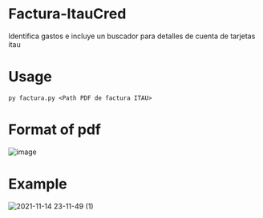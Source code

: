 # Factura-ItauCred

Identifica gastos e incluye un buscador para detalles de cuenta de tarjetas itau

# Usage
```
py factura.py <Path PDF de factura ITAU>
```
# Format of pdf

![image](https://user-images.githubusercontent.com/48382642/141712211-4ea5df3c-8727-49c1-9a2f-d06a7b321c84.png)

# Example

![2021-11-14 23-11-49 (1)](https://user-images.githubusercontent.com/48382642/141711696-f15e81e0-28a2-43e8-b8f4-638bd1c9e9dd.gif)


